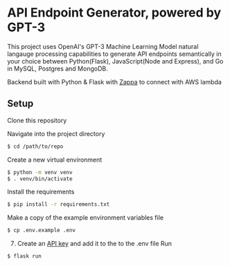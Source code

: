 
#  API Endpoint Generator, powered by GPT-3
This project uses OpenAI's GPT-3 Machine Learning Model natural langauge processing capabilities to generate API endpoints semantically in your choice between Python(Flask), JavaScript(Node and Express), and Go in MySQL, Postgres and MongoDB. 

Backend built with Python & Flask with [Zappa](https://github.com/zappa/Zappa) to connect with AWS lambda

## Setup

 Clone this repository

 Navigate into the project directory

   ```bash
   $ cd /path/to/repo
   ```

 Create a new virtual environment

   ```bash
   $ python -m venv venv
   $ . venv/bin/activate
   ```

 Install the requirements

   ```bash
   $ pip install -r requirements.txt
   ```

 Make a copy of the example environment variables file

   ```bash
   $ cp .env.example .env
   ```

7. Create an [API key](https://beta.openai.com/account/api-keys) and add it to the to the .env file 
 Run 

 ```bash
 $ flask run
 ```


